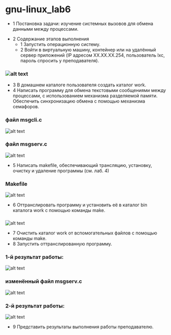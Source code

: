 # gnu-linux_lab6

- 1 Постановка задачи: изучение системных вызовов для обмена данными между процессами.
+ 2	Содержание этапов выполнения
  - 1 Запустить операционную систему.
  - 2 Войти в виртуальную машину, контейнер или на удалённый сервер приложений (IP адресом XX.XX.XX.254, пользователь lxc<NN>, пароль спросить у преподавателя).
### ![alt text](https://image.prntscr.com/image/Ct0JpmRmQ6u_BOhOkUx7PQ.png)
  - 3	В домашнем каталоге пользователя создать каталог work.
  - 4	Написать программу для обмена текстовыми сообщениями между процессами, с использованием механизма разделяемой памяти. Обеспечить синхронизацию обмена с помощью механизма семафоров.
   ### файл msgcli.c
   ![alt text](https://image.prntscr.com/image/G1wFWH-ERUqJc76MMZnbsQ.png)
   ### файл msgserv.c
   ![alt text](https://image.prntscr.com/image/lEpdjgwORVu_vP2_c0_fjQ.png)
  - 5	Написать makefile, обеспечивающий трансляцию, установку, очистку и удаление программы (см. лаб. 4)
   ### Makefile
   ![alt text](https://image.prntscr.com/image/-M-HwDUwQyWBtZq945uilQ.png)
  - 6	Оттранслировать программу и установить её в каталог bin каталога work с помощью команды make.
   ###
   ![alt text](https://image.prntscr.com/image/_a-_ZPC_SEmaNXcyT28svA.png)
  - 7	Очистить каталог work от вспомогательных файлов с помощью команды make.
  - 8	Запустить оттранслированную программу.
   ### 1-й результат работы:
   ![alt text](https://image.prntscr.com/image/i_89onnpT2_p656j1bkpnw.png)
   ### изменённый файл msgserv.c 
   ![alt text](https://image.prntscr.com/image/4GT0mekpQuqnxyHyhS1nfQ.png)
   ### 2-й результат работы:
   ![alt text](https://image.prntscr.com/image/UStuG0qVRBW7yJMPbf0UIg.png)
  - 9	Представить результаты выполнения работы преподавателю.
